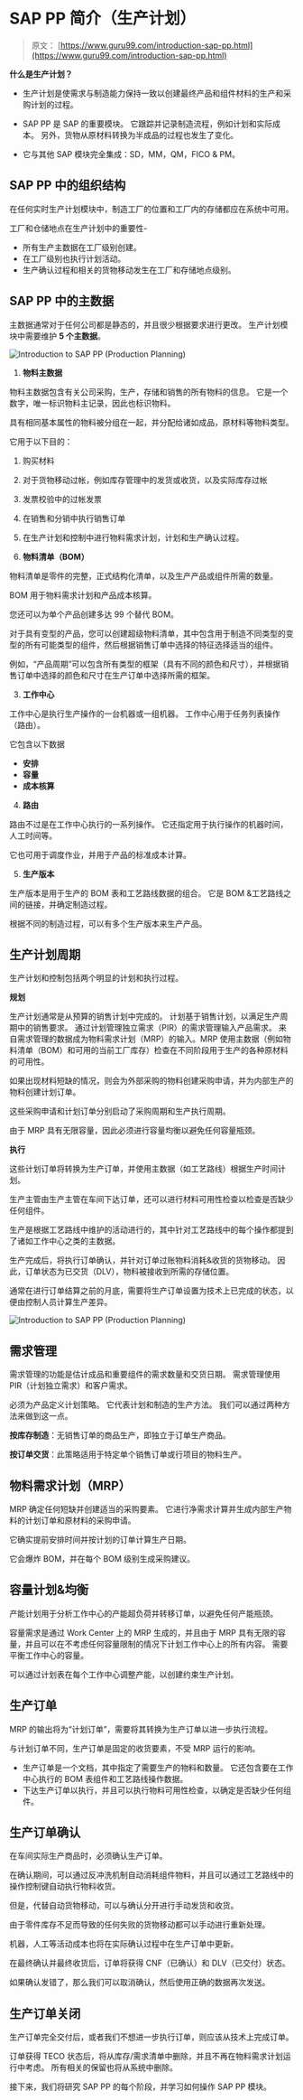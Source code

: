# SAP PP 简介（生产计划）

> 原文： [https://www.guru99.com/introduction-sap-pp.html](https://www.guru99.com/introduction-sap-pp.html)

**什么是生产计划？**

*   生产计划是使需求与制造能力保持一致以创建最终产品和组件材料的生产和采购计划的过程。
*   SAP PP 是 SAP 的重要模块。 它跟踪并记录制造流程，例如计划和实际成本。 另外，货物从原材料转换为半成品的过程也发生了变化。

*   它与其他 SAP 模块完全集成：SD，MM，QM，FICO & PM。

## SAP PP 中的组织结构

在任何实时生产计划模块中，制造工厂的位置和工厂内的存储都应在系统中可用。

工厂和仓储地点在生产计划中的重要性-

*   所有生产主数据在工厂级别创建。
*   在工厂级别也执行计划活动。
*   生产确认过程和相关的货物移动发生在工厂和存储地点级别。

## SAP PP 中的主数据

主数据通常对于任何公司都是静态的，并且很少根据要求进行更改。 生产计划模块中需要维护 **5 个主数据**。

![Introduction to SAP PP (Production Planning)](img/d3ec4993f95e5d41c52d38bc923cf3a1.png)

1.  **物料主数据**

物料主数据包含有关公司采购，生产，存储和销售的所有物料的信息。 它是一个数字，唯一标识物料主记录，因此也标识物料。

具有相同基本属性的物料被分组在一起，并分配给诸如成品，原材料等物料类型。

它用于以下目的：

1.  购买材料
2.  对于货物移动过帐，例如库存管理中的发货或收货，以及实际库存过帐
3.  发票校验中的过帐发票
4.  在销售和分销中执行销售订单
5.  在生产计划和控制中进行物料需求计划，计划和生产确认过程。

2.  **物料清单（BOM）**

物料清单是零件的完整，正式结构化清单，以及生产产品或组件所需的数量。

BOM 用于物料需求计划和产品成本核算。

您还可以为单个产品创建多达 99 个替代 BOM。

对于具有变型的产品，您可以创建超级物料清单，其中包含用于制造不同类型的变型的所有可能类型的组件，然后根据销售订单中选择的特征选择适当的组件。

例如，“产品周期”可以包含所有类型的框架（具有不同的颜色和尺寸），并根据销售订单中选择的颜色和尺寸在生产订单中选择所需的框架。

3.  **工作中心**

工作中心是执行生产操作的一台机器或一组机器。 工作中心用于任务列表操作（路由）。

它包含以下数据

*   **安排**
*   **容量**
*   **成本核算**

4.  **路由**

路由不过是在工作中心执行的一系列操作。 它还指定用于执行操作的机器时间，人工时间等。

它也可用于调度作业，并用于产品的标准成本计算。

5.  **生产版本**

生产版本是用于生产的 BOM 表和工艺路线数据的组合。 它是 BOM &工艺路线之间的链接，并确定制造过程。

根据不同的制造过程，可以有多个生产版本来生产产品。

## 生产计划周期

生产计划和控制包括两个明显的计划和执行过程。

**规划**

生产计划通常是从预算的销售计划中完成的。 计划基于销售计划，以满足生产周期中的销售要求。 通过计划管理独立需求（PIR）的需求管理输入产品需求。 来自需求管理的数据成为物料需求计划（MRP）的输入。MRP 使用主数据（例如物料清单（BOM）和可用的当前工厂库存）检查在不同阶段用于生产的各种原材料的可用性。

如果出现材料短缺的情况，则会为外部采购的物料创建采购申请，并为内部生产的物料创建计划订单。

这些采购申请和计划订单分别启动了采购周期和生产执行周期。

由于 MRP 具有无限容量，因此必须进行容量均衡以避免任何容量瓶颈。

**执行**

这些计划订单将转换为生产订单，并使用主数据（如工艺路线）根据生产时间计划。

生产主管由生产主管在车间下达订单，还可以进行材料可用性检查以检查是否缺少任何组件。

生产是根据工艺路线中维护的活动进行的，其中针对工艺路线中的每个操作都提到了诸如工作中心之类的主数据。

生产完成后，将执行订单确认，并针对订单过账物料消耗&收货的货物移动。 因此，订单状态为已交货（DLV），物料被接收到所需的存储位置。

通常在进行订单结算之前的月底，需要将生产订单设置为技术上已完成的状态，以便由控制人员计算生产差异。

![Introduction to SAP PP (Production Planning)](img/cfaf3ba94a5e64c5a48766bbc95ef911.png)

## 需求管理

需求管理的功能是估计成品和重要组件的需求数量和交货日期。 需求管理使用 PIR（计划独立需求）和客户需求。

必须为产品定义计划策略。 它代表计划和制造的生产方法。 我们可以通过两种方法来做到这一点。

**按库存制造**：无销售订单的商品生产，即独立于订单生产商品。

**按订单交货**：此策略适用于特定单个销售订单或行项目的物料生产。

## 物料需求计划（MRP）

MRP 确定任何短缺并创建适当的采购要素。 它进行净需求计算并生成内部生产物料的计划订单和原材料的采购申请。

它确实提前安排时间并按计划的订单计算生产日期。

它会爆炸 BOM，并在每个 BOM 级别生成采购建议。

## 容量计划&均衡

产能计划用于分析工作中心的产能超负荷并转移订单，以避免任何产能瓶颈。

容量需求是通过 Work Center 上的 MRP 生成的，并且由于 MRP 具有无限的容量，并且可以在不考虑任何容量限制的情况下计划工作中心上的所有内容。 需要平衡工作中心的容量。

可以通过计划表在每个工作中心调整产能，以创建约束生产计划。

## 生产订单

MRP 的输出将为“计划订单”，需要将其转换为生产订单以进一步执行流程。

与计划订单不同，生产订单是固定的收货要素，不受 MRP 运行的影响。

*   生产订单是一个文档，其中指定了需要生产的物料和数量。 它还包含要在工作中心执行的 BOM 表组件和工艺路线操作数据。
*   下达生产订单以执行，并且可以执行物料可用性检查，以确定是否缺少任何组件。

## 生产订单确认

在车间实际生产商品时，必须确认生产订单。

在确认期间，可以通过反冲洗机制自动消耗组件物料，并且可以通过工艺路线中的操作控制键自动执行物料收货。

但是，代替自动货物移动，可以与确认分开进行手动发货和收货。

由于零件库存不足而导致的任何失败的货物移动都可以手动进行重新处理。

机器，人工等活动成本也将在实际确认过程中在生产订单中更新。

在最终确认并最终收货后，订单将获得 CNF（已确认）和 DLV（已交付）状态。

如果确认发错了，那么我们可以取消确认，然后使用正确的数据再次发送。

## 生产订单关闭

生产订单完全交付后，或者我们不想进一步执行订单，则应该从技术上完成订单。

订单获得 TECO 状态后，将从库存/需求清单中删除，并且不再在物料需求计划运行中考虑。 所有相关的保留也将从系统中删除。

接下来，我们将研究 SAP PP 的每个阶段，并学习如何操作 SAP PP 模块。